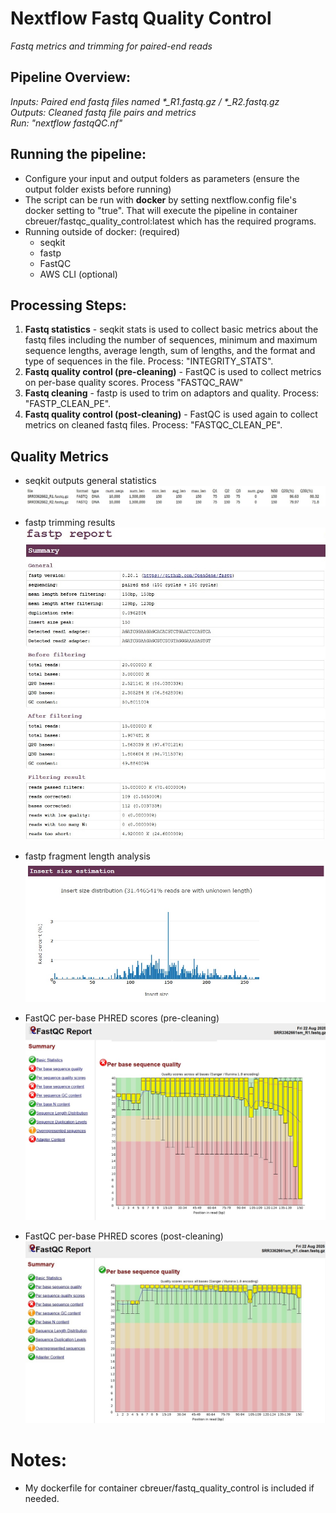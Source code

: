 # Nextflow Fastq Quality Control
<i> Fastq metrics and trimming for paired-end reads</i>

## Pipeline Overview:
<i> Inputs: Paired end fastq files named *_R1.fastq.gz / *_R2.fastq.gz</i><br>
<i> Outputs: Cleaned fastq file pairs and metrics</i><br>
<i> Run: "nextflow fastqQC.nf"</i>

## Running the pipeline:
- Configure your input and output folders as parameters (ensure the output folder exists before running)
- The script can be run with <b>docker</b> by setting nextflow.config file's docker setting to "true". That will execute the pipeline in container cbreuer/fastqc_quality_control:latest which has the required programs.
- Running outside of docker: (required)
	- seqkit
	- fastp
	- FastQC
	- AWS CLI (optional)

## Processing Steps:
1. <b>Fastq statistics</b> - seqkit stats is used to collect basic metrics about the fastq files including the number of sequences, minimum and maximum sequence lengths, average length, sum of lengths, and the format and type of sequences in the file. 
Process: "INTEGRITY_STATS".<br>
2. <b>Fastq quality control (pre-cleaning)</b> - FastQC is used to collect metrics on per-base quality scores. 
Process "FASTQC_RAW"
3. <b>Fastq cleaning</b> - fastp is used to trim on adaptors and quality. 
Process: "FASTP_CLEAN_PE".
4. <b>Fastq quality control (post-cleaning)</b> - FastQC is used again to collect metrics on cleaned fastq files.
Process: "FASTQC_CLEAN_PE". 

## Quality Metrics
- seqkit outputs general statistics
 ![seqkit](./pix/stats.jpg)

 - fastp trimming results
 ![fastqp](./pix/fastp.jpg)

 - fastp fragment length analysis
 ![fastp fragment analysis](./pix/fastpFrag.jpg)

- FastQC per-base PHRED scores (pre-cleaning)
![fastqc phred pre](./pix/fastqcRaw.jpg)

- FastQC per-base PHRED scores (post-cleaning)
![fastqc phred post](./pix/fastqcClean.jpg)

# Notes:
- My dockerfile for container cbreuer/fastq_quality_control is included if needed.